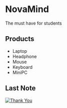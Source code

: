 
# NovaMind

The must have for students


## Products

- Laptop
- Headphone
- Mouse
- Keyboard
- MiniPC
## Last Note

[![Thank You](https://img.shields.io/badge/Thank-You-blue)](https://img.shields.io/badge/Thank-You-blue)
